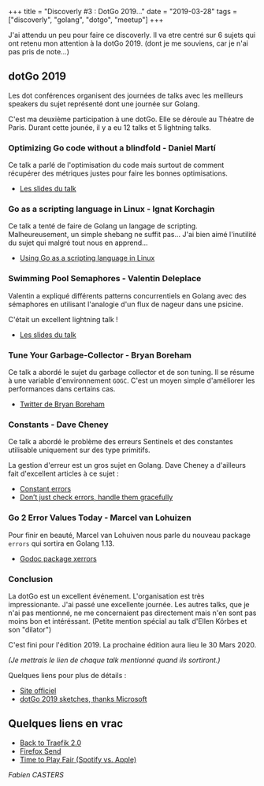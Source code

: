 +++
title = "Discoverly #3 : DotGo 2019..."
date = "2019-03-28"
tags = ["discoverly", "golang", "dotgo", "meetup"]
+++

J'ai attendu un peu pour faire ce discoverly. Il va etre centré sur 6 sujets qui ont retenu mon attention
à la dotGo 2019. (dont je me souviens, car je n'ai pas pris de note...)

## dotGo 2019

Les dot conférences organisent des journées de talks avec les meilleurs speakers du sujet représenté dont
une journée sur Golang.

C'est ma deuxième participation à une dotGo. Elle se déroule au Théatre de Paris.
Durant cette jounée, il y a eu 12 talks et 5 lightning talks.

### Optimizing Go code without a blindfold - Daniel Martí

Ce talk a parlé de l'optimisation du code mais surtout de comment récupérer des métriques justes pour faire les bonnes
optimisations.

- [Les slides du talk](https://docs.google.com/presentation/d/1cUVp8OuzOW4lzClsiptgacW7nSFkcgvhLRVAOgVPpYg/edit#slide=id.g54b9fd6434_0_52)

### Go as a scripting language in Linux - Ignat Korchagin

Ce talk a tenté de faire de Golang un langage de scripting. Malheureusement, un simple shebang ne suffit pas...
J'ai bien aimé l'inutilité du sujet qui malgré tout nous en apprend...

- [Using Go as a scripting language in Linux](https://blog.cloudflare.com/using-go-as-a-scripting-language-in-linux/)

### Swimming Pool Semaphores - Valentin Deleplace

Valentin a expliqué différents patterns concurrentiels en Golang avec des sémaphores en utilisant
l'analogie d'un flux de nageur dans une psicine.

C'était un excellent lightning talk !

- [Les slides du talk](http://35.224.214.137:5050)

### Tune Your Garbage-Collector - Bryan Boreham

Ce talk a abordé le sujet du garbage collector et de son tuning. Il se résume à une variable d'environnement
`GOGC`. C'est un moyen simple d'améliorer les performances dans certains cas.

- [Twitter de Bryan Boreham](https://twitter.com/bboreham)

### Constants - Dave Cheney

Ce talk a abordé le problème des erreurs Sentinels et des constantes utilisable uniquement sur des type primitifs.

La gestion d'erreur est un gros sujet en Golang. Dave Cheney a d'ailleurs fait d'excellent articles à ce sujet :

- [Constant errors](https://dave.cheney.net/2016/04/07/constant-errors)
- [Don’t just check errors, handle them gracefully](https://dave.cheney.net/2016/04/27/dont-just-check-errors-handle-them-gracefully)

### Go 2 Error Values Today - Marcel van Lohuizen

Pour finir en beauté, Marcel van Lohuiven nous parle du nouveau package `errors` qui sortira en Golang 1.13.

- [Godoc package xerrors](https://godoc.org/golang.org/x/xerrors)

### Conclusion

La dotGo est un excellent événement. L'organisation est très impressionante. J'ai passé une excellente journée.
Les autres talks, que je n'ai pas mentionné, ne me concernaient pas directement mais n'en sont pas moins bon et intéréssant.
(Petite mention spécial au talk d'Ellen Körbes et son "dilator")

C'est fini pour l'édition 2019. La prochaine édition aura lieu le 30 Mars 2020.

*(Je mettrais le lien de chaque talk mentionné quand ils sortiront.)*

Quelques liens pour plus de détails :

- [Site officiel](https://www.dotgo.eu)
- [dotGo 2019 sketches, thanks Microsoft](https://www.flickr.com/photos/97226415@N08/sets/72157707845492994/)

## Quelques liens en vrac

- [Back to Traefik 2.0](https://blog.containo.us/back-to-traefik-2-0-2f9aa17be305)
- [Firefox Send](https://send.firefox.com/)
- [Time to Play Fair (Spotify vs. Apple)](https://www.timetoplayfair.com/timeline/)

*Fabien CASTERS*
